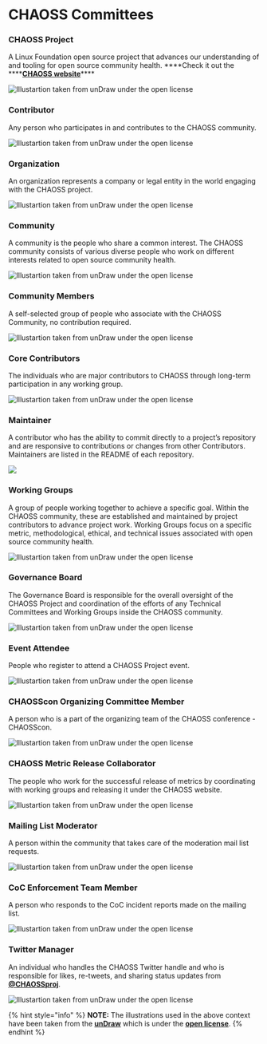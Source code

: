 # CHAOSS Committees

### **CHAOSS Project**

A Linux Foundation open source project that advances our understanding of and tooling for open source community health. ****Check it out the ****[**CHAOSS website**](https://chaoss.community/)\*\*\*\*

![Illustartion taken from unDraw under the open license](../.gitbook/assets/undraw_organizing_projects_0p9a.png)

### **Contributor**

Any person who participates in and contributes to the CHAOSS community.

![Illustartion taken from unDraw under the open license](../.gitbook/assets/undraw_developer_activity_bv83-2-.png)

### **Organization**

An organization represents a company or legal entity in the world engaging with the CHAOSS project. 

![Illustartion taken from unDraw under the open license](../.gitbook/assets/undraw_product_tour_foyt.png)

### **Community**

A community is the people who share a common interest. The CHAOSS community consists of various diverse people who work on different interests related to open source community health.

![Illustartion taken from unDraw under the open license](../.gitbook/assets/undraw_meet_the_team_e5b7.png)

### **Community Members**

A self-selected group of people who associate with the CHAOSS Community, no contribution required.

![Illustartion taken from unDraw under the open license](../.gitbook/assets/undraw_community_8nwl.png)

### **Core Contributors**

The individuals who are major contributors to CHAOSS through long-term participation in any working group.

![Illustartion taken from unDraw under the open license](../.gitbook/assets/undraw_team_page_re_cffb.png)

### **Maintainer**

A contributor who has the ability to commit directly to a project’s repository and are responsive to contributions or changes from other Contributors. Maintainers are listed in the README of each repository.

![](../.gitbook/assets/undraw_clean_up_ucm0.png)

### **Working Groups**

A group of people working together to achieve a specific goal. Within the CHAOSS community, these are established and maintained by project contributors to advance project work. Working Groups focus on a specific metric, methodological, ethical, and technical issues associated with open source community health.

![Illustartion taken from unDraw under the open license](../.gitbook/assets/undraw_group_chat_unwm.png)

### **Governance Board**

The Governance Board is responsible for the overall oversight of the CHAOSS Project and coordination of the efforts of any Technical Committees and Working Groups inside the CHAOSS community.

![Illustartion taken from unDraw under the open license](../.gitbook/assets/undraw_team_ih79.png)

### **Event Attendee**

People who register to attend a CHAOSS Project event. 

![Illustartion taken from unDraw under the open license](../.gitbook/assets/undraw_events_2p66.png)

### **CHAOSScon Organizing Committee Member**

A person who is a part of the organizing team of the CHAOSS conference - CHAOSScon.

![Illustartion taken from unDraw under the open license](../.gitbook/assets/undraw_conference_uo36.png)

### **CHAOSS Metric Release Collaborator**

The people who work for the successful release of metrics by coordinating with working groups and releasing it under the CHAOSS website.

![Illustartion taken from unDraw under the open license](../.gitbook/assets/undraw_collaboration2_8og0.png)

### **Mailing List Moderator**

A person within the community that takes care of the moderation mail list requests.

![Illustartion taken from unDraw under the open license](../.gitbook/assets/undraw_live_collaboration_2r4y.png)

### **CoC Enforcement Team Member**

A person who responds to the CoC incident reports made on the mailing list.

![Illustartion taken from unDraw under the open license](../.gitbook/assets/undraw_blog_anyj.png)

### **Twitter Manager**

An individual who handles the CHAOSS Twitter handle and who is responsible for likes, re-tweets, and sharing status updates from [**@CHAOSSproj**](https://twitter.com/CHAOSSproj).

![Illustartion taken from unDraw under the open license](../.gitbook/assets/undraw_viral_tweet_gndb-1-.png)

{% hint style="info" %}
**NOTE:** The illustrations used in the above context have been taken from the [**unDraw**](https://undraw.co/) which is under the [**open license**](https://undraw.co/license).
{% endhint %}


